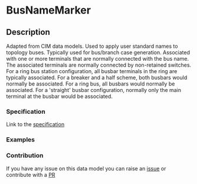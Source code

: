 # BusNameMarker

## Description 

Adapted from CIM data models. Used to apply user standard names to topology buses. Typically used for bus/branch case generation. Associated with one or more terminals that are normally connected with the bus name. The associated terminals are normally connected by non-retained switches. For a ring bus station configuration, all busbar terminals in the ring are typically associated. For a breaker and a half scheme, both busbars would normally be associated.  For a ring bus, all busbars would normally be associated.  For a 'straight' busbar configuration, normally only the main terminal at the busbar would be associated.
### Specification

Link to the [specification](https://smart-data-models.github.io/dataModel.EnergyCIM/BusNameMarker/doc/spec.md)
### Examples
### Contribution

 If you have any issue on this data model you can raise an [issue](https://github.com/smart-data-models/dataModel.EnergyCIM/issues)  or contribute with a [PR](https://github.com/smart-data-models/dataModel.EnergyCIM/pulls)